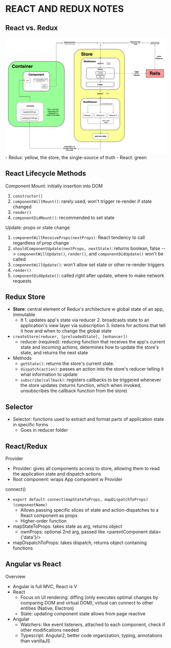 # REACT AND REDUX NOTES

## React vs. Redux
<img src="../Images/ReduxCyclewRails.png" width=550/>
- Redux: yellow, the store, the single-source of truth
- React: green

## React Lifecycle Methods
Component Mount: initially insertion into DOM
1. ```constructor()```
2. ```componentWillMount()```: rarely used, won't trigger re-render if state changed
3. ```render()```
4. ```componentDidMount()```: recommended to set state

Update: props or state change
1. ```componentWillReceiveProps(nextProps)```: React tendency to call regardless of prop change
2. ```shouldComponentUpdate(nextProps, nextState)```: returns boolean, false --> ```componentWillUpdate()```, ```render()```, and ```componentDidUpdate()``` won't be called
3. ```componentWillUpdate()```: won't allow set state or other re-render triggers
4. ```render()```
5. ```componentDidUpdate()```: called right after update, where to make network requests

## Redux Store
- **Store**: central element of Redux's architecture w global state of an app, immutable
  - It 1. updates app's state via reducer 2. broadcasts state to an application's view layer via subscription 3. listens for actions that tell it how and when to change the global state
- ```createStore(reducer, [preloadedState], [enhancer])```
  - reducer (required): reducing function that receives the app's current state and incoming actions, determines how to update the store's state, and returns the next state
- Methods
  - ```getState()```: returns the store's current state.
  - ```dispatch(action)```: passes an action into the store's reducer telling it what information to update
  - ```subscribe(callback)```: registers callbacks to be triggered whenever the store updates (returns function, which when invoked, unsubscribes the callback function from the store)

## Selector
- Selector: functions used to extract and format parts of application state in specific forms
  - Goes in reducer folder

## React/Redux
Provider
- Provider: gives all components access to store, allowing them to read the application state and dispatch actions
- Root component: wraps App component w Provider

connect()
- ```export default connect(mapStateToProps, mapDispatchToProps)(componentName)```
  - Allows passing specific slices of state and action-dispatches to a React component as props
  - Higher-order function
- mapStateToProps: takes state as arg, returns object
  - ownProps: optional 2nd arg, passed like <parentComponent data={'data'}/>
- mapDispatchToProps: takes dispatch, returns object containing functions

## Angular vs React
Overview
- Angular is full MVC, React is V
- React
  - Focus on UI rendering: diffing (only executes optimal changes by comparing DOM and virtual DOM), virtual can connect to other entities (Native, Electron)
  - State: updating component state allows from page reactive
- Angular
  - Watchers: like event listeners, attached to each component, check if other modifications needed
  - Typescript: Angular2, better code organization, typing, annotations than vanillaJS

